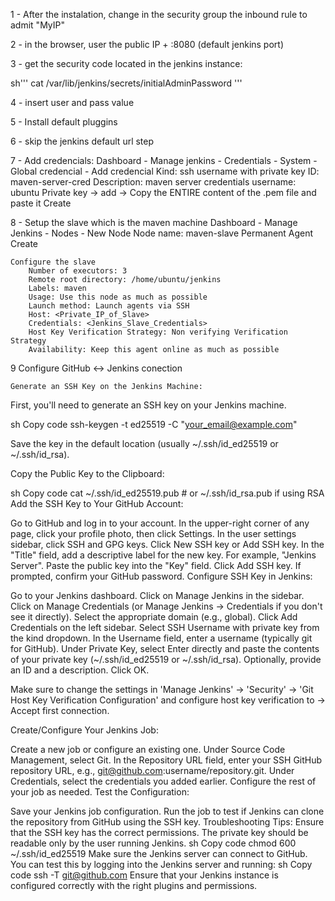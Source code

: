 1 - After the instalation, change in the security group the inbound rule to admit "MyIP"

2 - in the browser, user the public IP + :8080 (default jenkins port)

3 - get the security code located in the jenkins instance:

sh'''
cat /var/lib/jenkins/secrets/initialAdminPassword
'''

4 - insert user and pass value

5 - Install default pluggins

6 - skip the jenkins default url step

7 - Add credencials:
    Dashboard - Manage jenkins - Credentials - System - Global credencial - Add credencial
        Kind: ssh username with private key
        ID: maven-server-cred
        Description: maven server credentials
        username: ubuntu
        Private key -> add -> Copy the ENTIRE content of the .pem file and paste it
        Create

8 - Setup the slave which is the maven machine
    Dashboard - Manage Jenkins - Nodes - New Node
        Node name: maven-slave
        Permanent Agent
        Create
    
    Configure the slave
        Number of executors: 3
        Remote root directory: /home/ubuntu/jenkins
        Labels: maven
        Usage: Use this node as much as possible
        Launch method: Launch agents via SSH
        Host: <Private_IP_of_Slave>
        Credentials: <Jenkins_Slave_Credentials>
        Host Key Verification Strategy: Non verifying Verification Strategy
        Availability: Keep this agent online as much as possible

9 Configure GitHub <-> Jenkins conection

    Generate an SSH Key on the Jenkins Machine:
First, you'll need to generate an SSH key on your Jenkins machine.

sh
Copy code
ssh-keygen -t ed25519 -C "your_email@example.com"

Save the key in the default location (usually ~/.ssh/id_ed25519 or ~/.ssh/id_rsa).

Copy the Public Key to the Clipboard:

sh
Copy code
cat ~/.ssh/id_ed25519.pub  # or ~/.ssh/id_rsa.pub if using RSA
Add the SSH Key to Your GitHub Account:

Go to GitHub and log in to your account.
In the upper-right corner of any page, click your profile photo, then click Settings.
In the user settings sidebar, click SSH and GPG keys.
Click New SSH key or Add SSH key.
In the "Title" field, add a descriptive label for the new key. For example, "Jenkins Server".
Paste the public key into the "Key" field.
Click Add SSH key.
If prompted, confirm your GitHub password.
Configure SSH Key in Jenkins:

Go to your Jenkins dashboard.
Click on Manage Jenkins in the sidebar.
Click on Manage Credentials (or Manage Jenkins -> Credentials if you don't see it directly).
Select the appropriate domain (e.g., global).
Click Add Credentials on the left sidebar.
Select SSH Username with private key from the kind dropdown.
In the Username field, enter a username (typically git for GitHub).
Under Private Key, select Enter directly and paste the contents of your private key (~/.ssh/id_ed25519 or ~/.ssh/id_rsa).
Optionally, provide an ID and a description.
Click OK.

Make sure to change the settings in  'Manage Jenkins' -> 'Security' -> 'Git Host Key Verification Configuration' and configure host key verification to -> Accept first connection.


Create/Configure Your Jenkins Job:

Create a new job or configure an existing one.
Under Source Code Management, select Git.
In the Repository URL field, enter your SSH GitHub repository URL, e.g., git@github.com:username/repository.git.
Under Credentials, select the credentials you added earlier.
Configure the rest of your job as needed.
Test the Configuration:

Save your Jenkins job configuration.
Run the job to test if Jenkins can clone the repository from GitHub using the SSH key.
Troubleshooting Tips:
Ensure that the SSH key has the correct permissions. The private key should be readable only by the user running Jenkins.
sh
Copy code
chmod 600 ~/.ssh/id_ed25519
Make sure the Jenkins server can connect to GitHub. You can test this by logging into the Jenkins server and running:
sh
Copy code
ssh -T git@github.com
Ensure that your Jenkins instance is configured correctly with the right plugins and permissions.

